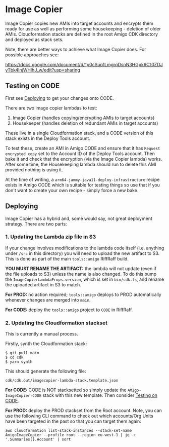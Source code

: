# Image Copier

Image Copier copies new AMIs into target accounts and encrypts them ready for
use as well as performing some housekeeping - deletion of older AMIs.
Cloudformation stacks are defined in the root Amigo CDK directory and deployed
as stack sets.

Note, there are better ways to achieve what Image Copier does. For possible
approaches see:

https://docs.google.com/document/d/1p0cSup1LmgrqDsnN3HGpk9C10ZDJyTbk4InjWHlhJ_w/edit?usp=sharing

## Testing on CODE

First see [Deploying](#deploying) to get your changes onto CODE.

There are two image copier lambdas to test:

1. Image Copier (handles copying/encrypting AMIs to target accounts)
2. Housekeeper (handles deletion of redundant AMIs in target accounts)

These live in a single Cloudformation stack, and a CODE version of this stack
exists in the Deploy Tools account.

To test these, create an AMI in Amigo CODE and ensure that it has
`Request encrypted copy` set to the Account ID of the Deploy Tools account. Then
bake it and check that the encryption (via the Image Copier lambda) works. After
some time, the Housekeeping lambda should run to delete this AMI provided
nothing is using it.

At the time of writing, a `arm64-jammy-java11-deploy-infrastructure` recipe
exists in Amigo CODE which is suitable for testing things so use that if you
don't want to create your own recipe - simply force a new bake.

## Deploying

Image Copier has a hybrid and, some would say, not great deployment strategy.
There are two parts:

### 1. Updating the Lambda zip file in S3

If your change involves modifications to the lambda code itself (i.e. anything
under `/src` in this directory) you will need to upload the new artifact to S3.
This is done as part of the main `tools::amigo` RiffRaff build.

**YOU MUST RENAME THE ARTIFACT:** the lambda will not update (even if the file
uploads to S3) unless the name is also changed. To do this bump the
`ImageCopierLambdaProps.version`, which is set in `bin/cdk.ts`, and rename the 
uploaded artifact in S3 to match.

**For PROD:** no action required; `tools::amigo` deploys to PROD automatically
whenever changes are merged into `main`.

**For CODE:** deploy the `tools::amigo` project to `CODE` in RiffRaff.

### 2. Updating the Cloudformation stackset

This is currently a manual process.

Firstly, synth the Cloudformation stack:

    $ git pull main
    $ cd cdk
    $ yarn synth

This should generate the following file:

    cdk/cdk.out/imagecopier-lambda-stack.template.json

**For CODE:** CODE is NOT stacksetted so simply update the
`AMIgo-ImageCopier-CODE` stack with this new template. Then consider
[Testing on CODE](#testing-on-code).

**For PROD:** deploy the PROD stackset from the Root account. Note, you can use
the following CLI command to check out which accounts/Org Units have been
targeted in the past so that you can target them again:

    aws cloudformation list-stack-instances --stack-set-name AmigoImageCopier --profile root --region eu-west-1 | jq -r '.Summaries[].Account' | sort
